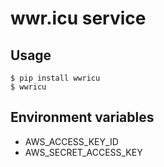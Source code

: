 # wwr.icu service


## Usage
```
$ pip install wwricu
$ wwricu
```

## Environment variables

- AWS_ACCESS_KEY_ID
- AWS_SECRET_ACCESS_KEY
